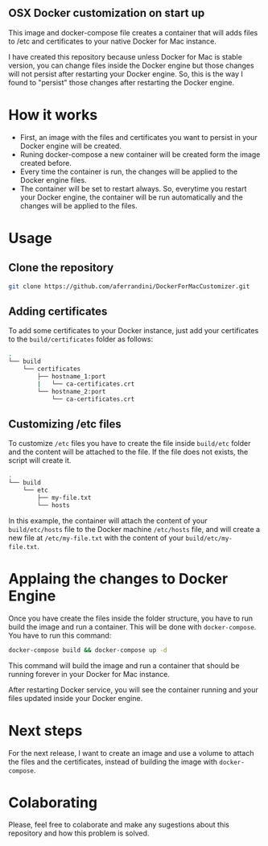 OSX Docker customization on start up
------------------------------------

This image and docker-compose file creates a container that will adds files to /etc
and certificates to your native Docker for Mac instance.

I have created this repository because unless Docker for Mac is stable version, you
can change files inside the Docker engine but those changes will not persist after
restarting your Docker engine. So, this is the way I found to "persist" those
changes after restarting the Docker engine.

# How it works

- First, an image with the files and certificates you want to persist in your Docker
engine will be created.
- Runing docker-compose a new container will be created form the image created before.
- Every time the container is run, the changes will be applied to the Docker engine files.
- The container will be set to restart always. So, everytime you restart your Docker
engine, the container will be run automatically and the changes will be applied to the
files.

# Usage

## Clone the repository

```bash
git clone https://github.com/aferrandini/DockerForMacCustomizer.git
```

## Adding certificates

To add some certificates to your Docker instance, just add your certificates to the
`build/certificates` folder as follows:

```bash
.
└── build
    └── certificates
        ├── hostname_1:port
        |   └── ca-certificates.crt
        └── hostname_2:port
            └── ca-certificates.crt
```

## Customizing /etc files

To customize `/etc` files you have to create the file inside `build/etc` folder and the
content will be attached to the file. If the file does not exists, the script will create
it.

```bash
.
└── build
    └── etc
        ├── my-file.txt
        └── hosts
```

In this example, the container will attach the content of your `build/etc/hosts` file to
the Docker machine `/etc/hosts` file, and will create a new file at `/etc/my-file.txt` 
with the content of your `build/etc/my-file.txt`.

# Applaing the changes to Docker Engine

Once you have create the files inside the folder structure, you have to run build the image
and run a container. This will be done with `docker-compose`. You have to run this command:

```bash
docker-compose build && docker-compose up -d
```

This command will build the image and run a container that should be running forever in
your Docker for Mac instance.

After restarting Docker service, you will see the container running and your files updated
inside your Docker engine.

# Next steps

For the next release, I want to create an image and use a volume to attach the
files and the certificates, instead of building the image with `docker-compose`.

# Colaborating

Please, feel free to colaborate and make any sugestions about this repository and how this 
problem is solved.

